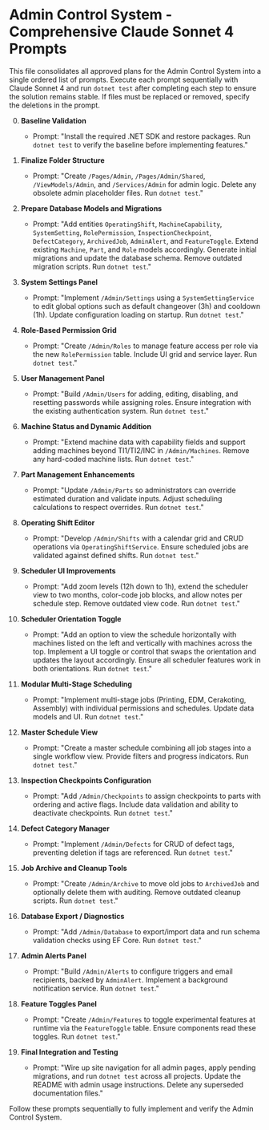 # Admin Control System - Comprehensive Claude Sonnet 4 Prompts

This file consolidates all approved plans for the Admin Control System into a single ordered list of prompts. Execute each prompt sequentially with Claude Sonnet 4 and run `dotnet test` after completing each step to ensure the solution remains stable. If files must be replaced or removed, specify the deletions in the prompt.

0. **Baseline Validation**
   - Prompt: "Install the required .NET SDK and restore packages. Run `dotnet test` to verify the baseline before implementing features."

1. **Finalize Folder Structure**
   - Prompt: "Create `/Pages/Admin`, `/Pages/Admin/Shared`, `/ViewModels/Admin`, and `/Services/Admin` for admin logic. Delete any obsolete admin placeholder files. Run `dotnet test`."

2. **Prepare Database Models and Migrations**
   - Prompt: "Add entities `OperatingShift`, `MachineCapability`, `SystemSetting`, `RolePermission`, `InspectionCheckpoint`, `DefectCategory`, `ArchivedJob`, `AdminAlert`, and `FeatureToggle`. Extend existing `Machine`, `Part`, and `Role` models accordingly. Generate initial migrations and update the database schema. Remove outdated migration scripts. Run `dotnet test`."

3. **System Settings Panel**
   - Prompt: "Implement `/Admin/Settings` using a `SystemSettingService` to edit global options such as default changeover (3h) and cooldown (1h). Update configuration loading on startup. Run `dotnet test`."

4. **Role-Based Permission Grid**
   - Prompt: "Create `/Admin/Roles` to manage feature access per role via the new `RolePermission` table. Include UI grid and service layer. Run `dotnet test`."

5. **User Management Panel**
   - Prompt: "Build `/Admin/Users` for adding, editing, disabling, and resetting passwords while assigning roles. Ensure integration with the existing authentication system. Run `dotnet test`."

6. **Machine Status and Dynamic Addition**
   - Prompt: "Extend machine data with capability fields and support adding machines beyond TI1/TI2/INC in `/Admin/Machines`. Remove any hard-coded machine lists. Run `dotnet test`."

7. **Part Management Enhancements**
   - Prompt: "Update `/Admin/Parts` so administrators can override estimated duration and validate inputs. Adjust scheduling calculations to respect overrides. Run `dotnet test`."

8. **Operating Shift Editor**
   - Prompt: "Develop `/Admin/Shifts` with a calendar grid and CRUD operations via `OperatingShiftService`. Ensure scheduled jobs are validated against defined shifts. Run `dotnet test`."

9. **Scheduler UI Improvements**
   - Prompt: "Add zoom levels (12h down to 1h), extend the scheduler view to two months, color-code job blocks, and allow notes per schedule step. Remove outdated view code. Run `dotnet test`."

10. **Scheduler Orientation Toggle**
    - Prompt: "Add an option to view the schedule horizontally with machines listed on the left and vertically with machines across the top. Implement a UI toggle or control that swaps the orientation and updates the layout accordingly. Ensure all scheduler features work in both orientations. Run `dotnet test`."

11. **Modular Multi-Stage Scheduling**
    - Prompt: "Implement multi-stage jobs (Printing, EDM, Cerakoting, Assembly) with individual permissions and schedules. Update data models and UI. Run `dotnet test`."

12. **Master Schedule View**
    - Prompt: "Create a master schedule combining all job stages into a single workflow view. Provide filters and progress indicators. Run `dotnet test`."

13. **Inspection Checkpoints Configuration**
    - Prompt: "Add `/Admin/Checkpoints` to assign checkpoints to parts with ordering and active flags. Include data validation and ability to deactivate checkpoints. Run `dotnet test`."

14. **Defect Category Manager**
    - Prompt: "Implement `/Admin/Defects` for CRUD of defect tags, preventing deletion if tags are referenced. Run `dotnet test`."

15. **Job Archive and Cleanup Tools**
    - Prompt: "Create `/Admin/Archive` to move old jobs to `ArchivedJob` and optionally delete them with auditing. Remove outdated cleanup scripts. Run `dotnet test`."

16. **Database Export / Diagnostics**
    - Prompt: "Add `/Admin/Database` to export/import data and run schema validation checks using EF Core. Run `dotnet test`."

17. **Admin Alerts Panel**
    - Prompt: "Build `/Admin/Alerts` to configure triggers and email recipients, backed by `AdminAlert`. Implement a background notification service. Run `dotnet test`."

18. **Feature Toggles Panel**
    - Prompt: "Create `/Admin/Features` to toggle experimental features at runtime via the `FeatureToggle` table. Ensure components read these toggles. Run `dotnet test`."

19. **Final Integration and Testing**
    - Prompt: "Wire up site navigation for all admin pages, apply pending migrations, and run `dotnet test` across all projects. Update the README with admin usage instructions. Delete any superseded documentation files."

Follow these prompts sequentially to fully implement and verify the Admin Control System.
